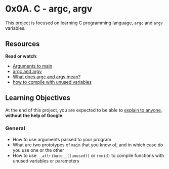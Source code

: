 # 0x0A. C - argc, argv

This project is focused on learning C programming language, ``argc`` and ``argv`` variables.

## Resources

**Read or watch**:

- [Arguments to main](https://intranet.hbtn.io/rltoken/9qSBELMTQW1ldB0yGS6VZQ)
- [argc and argv](https://intranet.hbtn.io/rltoken/WL2UmZcO4fWhIgW-a1vePg)
- [What does argc and argv mean?](https://intranet.hbtn.io/rltoken/hWES8SJFzZJeWm0bBC5v8A)
- [how to compile with unused variables](https://intranet.hbtn.io/rltoken/k7iIVMXLkWDm2D2ATHb6xw)

## Learning Objectives

At the end of this project, you are expected to be able to [explain to anyone](https://intranet.hbtn.io/rltoken/CBTr6A6JoizBj8PNC-c3aQ), **without the help of Google**:

### General

- How to use arguments passed to your program
- What are two prototypes of `main` that you know of, and in which case do you use one or the other
- How to use `__attribute__((unused))` or `(void)` to compile functions with unused variables or parameters

